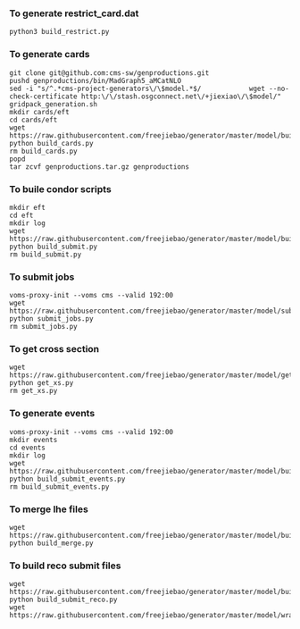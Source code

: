 ### To generate restrict_card.dat
```
python3 build_restrict.py
```
### To generate cards
```
git clone git@github.com:cms-sw/genproductions.git
pushd genproductions/bin/MadGraph5_aMCatNLO
sed -i "s/^.*cms-project-generators\/\$model.*$/            wget --no-check-certificate http:\/\/stash.osgconnect.net\/+jiexiao\/\$model/" gridpack_generation.sh
mkdir cards/eft
cd cards/eft
wget https://raw.githubusercontent.com/freejiebao/generator/master/model/build_cards.py
python build_cards.py
rm build_cards.py
popd
tar zcvf genproductions.tar.gz genproductions
```
### To buile condor scripts
```
mkdir eft
cd eft
mkdir log
wget https://raw.githubusercontent.com/freejiebao/generator/master/model/build_submit.py
python build_submit.py
rm build_submit.py
```
### To submit jobs
```
voms-proxy-init --voms cms --valid 192:00
wget https://raw.githubusercontent.com/freejiebao/generator/master/model/submit_jobs.py
python submit_jobs.py
rm submit_jobs.py
```
### To get cross section
```
wget https://raw.githubusercontent.com/freejiebao/generator/master/model/get_xs.py
python get_xs.py
rm get_xs.py
```
### To generate events
```
voms-proxy-init --voms cms --valid 192:00
mkdir events
cd events
mkdir log
wget https://raw.githubusercontent.com/freejiebao/generator/master/model/build_submit_events.py
python build_submit_events.py
rm build_submit_events.py
```
### To merge lhe files
```
wget https://raw.githubusercontent.com/freejiebao/generator/master/model/build_merge.py
python build_merge.py
```
### To build reco submit files
```
wget https://raw.githubusercontent.com/freejiebao/generator/master/model/build_submit_reco.py
python build_submit_reco.py
wget https://raw.githubusercontent.com/freejiebao/generator/master/model/wrapper.sh
```